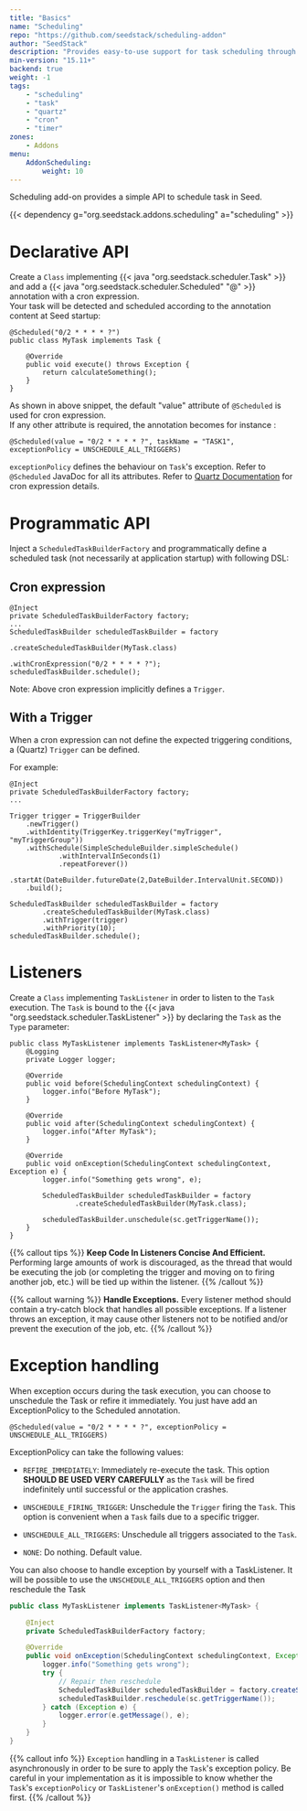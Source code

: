 ```yaml
---
title: "Basics"
name: "Scheduling"
repo: "https://github.com/seedstack/scheduling-addon"
author: "SeedStack"
description: "Provides easy-to-use support for task scheduling through Quartz."
min-version: "15.11+"
backend: true
weight: -1
tags:
    - "scheduling"
    - "task"
    - "quartz"
    - "cron"
    - "timer"
zones:
    - Addons
menu:
    AddonScheduling:
        weight: 10
---
```


Scheduling add-on provides a simple API to schedule task in Seed. 

{{< dependency g="org.seedstack.addons.scheduling" a="scheduling" >}}

# Declarative API

Create a `Class` implementing {{< java "org.seedstack.scheduler.Task" >}} and add a
{{< java "org.seedstack.scheduler.Scheduled" "@" >}} annotation with a cron expression.<br>
Your task will be detected and scheduled according to the annotation content at Seed startup:

    @Scheduled("0/2 * * * * ?")
    public class MyTask implements Task {

        @Override
        public void execute() throws Exception {
            return calculateSomething();
        }
    }

As shown in above snippet, the default "value" attribute of `@Scheduled` is used for cron expression. <br>
If any other attribute is required, the annotation becomes for instance :
	
	@Scheduled(value = "0/2 * * * * ?", taskName = "TASK1", exceptionPolicy = UNSCHEDULE_ALL_TRIGGERS)

`exceptionPolicy` defines the behaviour on `Task`'s exception. Refer to `@Scheduled` JavaDoc for all its attributes.
Refer to [Quartz Documentation](http://quartz-scheduler.org/generated/2.2.1/html/qs-all/#page/Quartz_Scheduler_Documentation_Set%2Fco-trg_crontriggers.html%23) for cron expression details.

# Programmatic API
Inject a `ScheduledTaskBuilderFactory` and programmatically define a scheduled task (not necessarily at application
startup) with following DSL:

## Cron expression

    @Inject
    private ScheduledTaskBuilderFactory factory;
    ...
    ScheduledTaskBuilder scheduledTaskBuilder = factory
													.createScheduledTaskBuilder(MyTask.class)
													.withCronExpression("0/2 * * * * ?");
	scheduledTaskBuilder.schedule();	
    
Note: Above cron expression implicitly defines a `Trigger`.

## With a Trigger

When a cron expression can not define the expected triggering conditions, a (Quartz) `Trigger` can be defined.

For example:

    @Inject
    private ScheduledTaskBuilderFactory factory;
    ...
    
    Trigger trigger = TriggerBuilder
		.newTrigger()
		.withIdentity(TriggerKey.triggerKey("myTrigger", "myTriggerGroup"))
		.withSchedule(SimpleScheduleBuilder.simpleSchedule()
                .withIntervalInSeconds(1)
                .repeatForever())
		.startAt(DateBuilder.futureDate(2,DateBuilder.IntervalUnit.SECOND))
		.build();
 	
 	ScheduledTaskBuilder scheduledTaskBuilder = factory
            .createScheduledTaskBuilder(MyTask.class)
            .withTrigger(trigger)
            .withPriority(10);
    scheduledTaskBuilder.schedule();



# Listeners
Create a `Class` implementing `TaskListener` in order to listen to the `Task` execution. The `Task` is bound to the
{{< java "org.seedstack.scheduler.TaskListener" >}} by declaring the `Task` as the `Type` parameter:

    public class MyTaskListener implements TaskListener<MyTask> {
        @Logging
        private Logger logger;

        @Override
        public void before(SchedulingContext schedulingContext) {
            logger.info("Before MyTask");
        }

        @Override
        public void after(SchedulingContext schedulingContext) {
            logger.info("After MyTask");
        }

        @Override
        public void onException(SchedulingContext schedulingContext, Exception e) {
            logger.info("Something gets wrong", e);
			
			ScheduledTaskBuilder scheduledTaskBuilder = factory
                    .createScheduledTaskBuilder(MyTask.class);
												
			scheduledTaskBuilder.unschedule(sc.getTriggerName());
        }
    }

{{% callout tips %}}
**Keep Code In Listeners Concise And Efficient.** Performing large amounts of work is discouraged, as the thread that
would be executing the job (or completing the trigger and moving on to firing another job, etc.) will be tied up
within the listener.
{{% /callout %}}

{{% callout warning %}}
**Handle Exceptions.** Every listener method should contain a try-catch block that handles all possible exceptions. If
a listener throws an exception, it may cause other listeners not to be notified and/or prevent the execution of
the job, etc.
{{% /callout %}}

# Exception handling

When exception occurs during the task execution, you can choose to unschedule the Task or refire it immediately. You just
have add an ExceptionPolicy to the Scheduled annotation.

    @Scheduled(value = "0/2 * * * * ?", exceptionPolicy = UNSCHEDULE_ALL_TRIGGERS)

ExceptionPolicy can take the following values:

* `REFIRE_IMMEDIATELY`: Immediately re-execute the task. This option **SHOULD BE USED VERY CAREFULLY** as the `Task`
will be fired indefinitely until successful or the application crashes.

* `UNSCHEDULE_FIRING_TRIGGER`: Unschedule the `Trigger` firing the `Task`. This option is convenient when a `Task`
fails due to a specific trigger.

* `UNSCHEDULE_ALL_TRIGGERS`: Unschedule all triggers associated to the `Task`.

* `NONE`: Do nothing. Default value.

You can also choose to handle exception by yourself with a TaskListener. It will be possible to use the
`UNSCHEDULE_ALL_TRIGGERS` option and then reschedule the Task

```java
public class MyTaskListener implements TaskListener<MyTask> {

    @Inject
    private ScheduledTaskBuilderFactory factory;

    @Override
    public void onException(SchedulingContext schedulingContext, Exception e) {
        logger.info("Something gets wrong");
        try {
            // Repair then reschedule
            ScheduledTaskBuilder scheduledTaskBuilder = factory.createScheduledTaskBuilder(TimedTask.class);
            scheduledTaskBuilder.reschedule(sc.getTriggerName());
        } catch (Exception e) {
            logger.error(e.getMessage(), e);
        }
    }
}
```

{{% callout info %}}
`Exception` handling in a `TaskListener` is called asynchronously in order to be sure to apply the `Task`'s
exception policy. Be careful in your implementation as it is impossible to know whether the `Task`'s `exceptionPolicy`
or `TaskListener`'s `onException()` method is called first.
{{% /callout %}}
